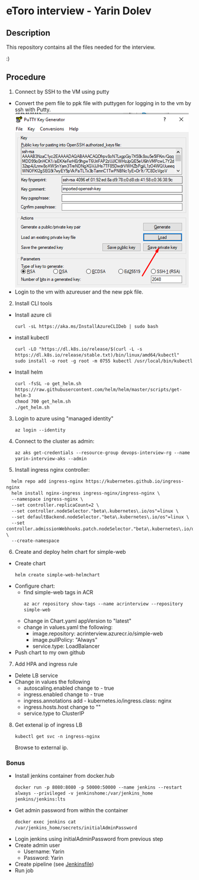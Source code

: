 # eToro interview - Yarin Dolev

## Description

This repository contains all the files needed for the interview.

:)

## Procedure
  
1.  Connect by SSH to the VM using putty
  -  Convert the pem file to ppk file with puttygen for logging in to the vm by ssh with Putty.
  ![error](/Images/puttygenPPK.png)
  -  Login to the vm with azureuser and the new ppk file.
2.  Install CLI tools
  -  Install azure cli
      ```
      curl -sL https://aka.ms/InstallAzureCLIDeb | sudo bash
      ```
  - install kubectl
      ```
      curl -LO "https://dl.k8s.io/release/$(curl -L -s https://dl.k8s.io/release/stable.txt)/bin/linux/amd64/kubectl"
      sudo install -o root -g root -m 0755 kubectl /usr/local/bin/kubectl
      ```
  - Install helm
      ```
      curl -fsSL -o get_helm.sh https://raw.githubusercontent.com/helm/helm/master/scripts/get-helm-3
      chmod 700 get_helm.sh
      ./get_helm.sh
      ```
3. Login to azure using "managed identity"
    ```
    az login --identity
    ```
4. Connect to the cluster as admin: 
    ```
    az aks get-credentials --resource-group devops-interview-rg --name yarin-interview-aks --admin
    ```
5. Install ingress nginx controller:
  ```
    helm repo add ingress-nginx https://kubernetes.github.io/ingress-nginx
  	helm install nginx-ingress ingress-nginx/ingress-nginx \
    --namespace ingress-nginx \
    --set controller.replicaCount=2 \
    --set controller.nodeSelector."beta\.kubernetes\.io/os"=linux \
    --set defaultBackend.nodeSelector."beta\.kubernetes\.io/os"=linux \
    --set controller.admissionWebhooks.patch.nodeSelector."beta\.kubernetes\.io/os"=linux \
    --create-namespace
  ```
6. Create and deploy helm chart for simple-web
  - Create chart
    ```
    helm create simple-web-helmchart
    ```
  - Configure chart:
    - find simple-web tags in ACR
      ```
      az acr repository show-tags --name acrinterview --repository simple-web
      ```
    - Change in Chart.yaml appVersion to "latest"
    - change in values.yaml the following:
      - image.repository: acrinterview.azurecr.io/simple-web
      - image.pullPolicy: "Always"
      - service.type: LoadBalancer
  - Push chart to my own github
7. Add HPA and ingress rule
  - Delete LB service
  - Change in values the following
    - autoscaling.enabled change to - true
    - ingress.enabled change to - true
    - ingress.annotations add - kubernetes.io/ingress.class: nginx
    - ingress.hosts.host change to ""
    - service.type to ClusterIP

8. Get extenal ip of ingress LB
     ```
     kubectl get svc -n ingress-nginx
     ```  
   Browse to external ip.
   
### Bonus

  - Install jenkins container from docker.hub
    ```
    docker run -p 8080:8080 -p 50000:50000 --name jenkins --restart always --privileged -v jenkinshome:/var/jenkins_home jenkins/jenkins:lts
    ```
  - Get admin password from within the container
    ```
    docker exec jenkins cat /var/jenkins_home/secrets/initialAdminPassword
    ```
  - Login jenkins using initialAdminPassword from previous step
  - Create admin user
    - Username: Yarin
    - Password: Yarin 
  - Create pipeline (see [Jenkinsfile](Jenkinsfile))
  - Run job
